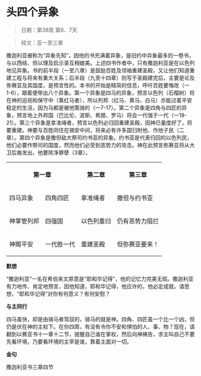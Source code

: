 # 头四个异象 

> 日期：第38周 第6、7天

> 经文：亚一至三章

撒迦利亚被称为“异象先知”，因他的书充满着异象，是旧约中异象最多的一卷书，与以西结、但以理及启示录互相媲美。上述四书作者中，只有撒迦利亚是在以色列地见异象。书的前半段（一至八章）是鼓励百姓及领袖重建圣殿，又让他们知道重建工程与将来有重大关系；后半段（九至十四章）则写于圣殿建完后，主要是论及弥赛亚及其国度，是预言性的。本书的开始是精简的信息，呼吁百姓要悔改（一 1-6），跟着便带出八个异象。第一个异象是四马的异象，预言以色列（石榴树）将在神的巡视和保守中（乘红马者），所以列邦（红马、黄马、白马）亦能过着平安稳定的生活，因为马都是被他策骑的（一7-17）。第二个异象是四角与四匠的异象，预言地上外邦国（巴比伦、波斯、希腊、罗马）将会一代强于一代（一18-21）。第三个异象是拿准绳者，预言以色列必归回重建圣殿，因神已量度好了，将要重建。神要与百姓同住在锡安中间，将来必有许多国归附他、作他子民（二章）。第四个异象是撒但敌大祭司约书亚的异象。约书亚是代表归回的以色列民，他们必要作祭司的国度，然而他们必受到恶势力的攻击。神在此预言弥赛亚将从大卫后裔发出，他要除净罪孽（3章）。

<table>
 <tbody>
  <tr>
   <th colspan="2"><p>第一章</p></th>
   <th><p>第二章</p></th>
   <th><p>第三章</p></th>
  </tr>
  <tr>
   <td><p>四马异象</p></td>
   <td><p>四角四匠</p></td>
   <td><p>拿准绳者</p></td>
   <td><p>撒但与约书亚</p></td>
  </tr>
  <tr>
   <td><p>神掌管列邦</p></td>
   <td><p>四强国</p></td>
   <td><p>以色列重归</p></td>
   <td><p>仍有恶势力阻拦</p></td>
  </tr>
  <tr>
   <td><p>神赐平安</p></td>
   <td><p>一代胜一代</p></td>
   <td><p>重建圣殿</p></td>
   <td><p>但弥赛亚要来！</p></td>
  </tr>
 </tbody>
</table>

**默想**

“撒迦利亚”一名在希伯来文原意是“耶和华记得”，他的记忆力完美无瑕。撒迦利亚有力地传、肯定地预言，因他知道，耶和华记得，他应许的，他必定成就。请思想，“耶和华记得”对你有何意义？有何安慰？

**与主同行**

四马虽快，却是由骑马者驾驭的，骑马的就是神。四角、四匠虽一个比一个凶，但仍是伏在神的主权下。在你四周，有没有令你不安和惧怕的人、事、物？现在，请翻到以赛亚书十一章十二节，提醒自己谁在掌权，然后向神祷告，求主叫自己不要先看环境，乃要看环境的主宰是谁，靠着主面对一切。

**金句**

撒迦利亚书三章四节




